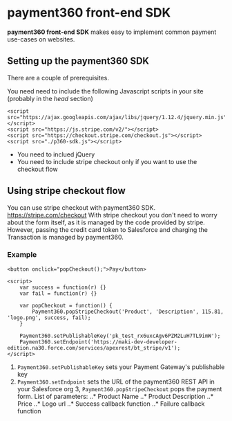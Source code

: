 # payment360 front-end SDK

__payment360 front-end SDK__ makes easy to implement common payment use-cases on websites.


## Setting up the payment360 SDK

There are a couple of prerequisites.

You need need to include the following Javascript scripts in your site (probably in the _head_ section)

```
<script src="https://ajax.googleapis.com/ajax/libs/jquery/1.12.4/jquery.min.js"></script>
<script src="https://js.stripe.com/v2/"></script>
<script src="https://checkout.stripe.com/checkout.js"></script>
<script src="./p360-sdk.js"></script>
```

* You need to inclued jQuery
* You need to include stripe checkout only if you want to use the checkout flow

## Using stripe checkout flow

You can use stripe checkout with payment360 SDK. https://stripe.com/checkout
With stripe checkout you don't need to worry about the form itself, as it is managed by the code provided by stripe.
However, passing the credit card token to Salesforce and charging the Transaction is managed by payment360.

### Example

```
<button onclick="popCheckout();">Pay</button>

<script>
	var success = function(r) {}
	var fail = function(r) {}

	var popCheckout = function() {
		Payment360.popStripeCheckout('Product', 'Description', 115.81, 'logo.png', success, fail);
	}

	Payment360.setPublishableKey('pk_test_rx6uxcAgv6PZM2LuH7TL9imW');
	Payment360.setEndpoint('https://maki-dev-developer-edition.na30.force.com/services/apexrest/bt_stripe/v1');
</script>
```

1. `Payment360.setPublishableKey` sets your Payment Gateway's publishable key
2. `Payment360.setEndpoint` sets the URL of the payment360 REST API in your Salesforce org
3, `Payment360.popStripeCheckout` pops the payment form. List of parameters:
..* Product Name
..* Product Description
..* Price
..* Logo url
..* Success callback function
..* Failure callback function



